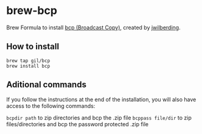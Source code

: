 # brew-bcp

Brew Formula to install [bcp (Broadcast Copy)](https://github.com/jwilberding/bcp), created by [jwilberding](https://github.com/jwilberding).

## How to install

```
brew tap gil/bcp
brew install bcp
```

## Aditional commands

If you follow the instructions at the end of the installation, you will also have access to the following commands:

`bcpdir path` to zip directories and bcp the .zip file
`bcppass file/dir` to zip files/directories and bcp the password protected .zip file
